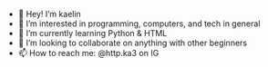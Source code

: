 - 👋 Hey! I’m kaelin
- 👀 I’m interested in programming, computers, and tech in general
- 🌱 I’m currently learning Python & HTML
- 💞️ I’m looking to collaborate on anything with other beginners
- 📫 How to reach me: @http.ka3 on IG 

<!---
kaelinhampton6/kaelinhampton6 is a ✨ special ✨ repository because its `README.md` (this file) appears on your GitHub profile.
You can click the Preview link to take a look at your changes.
--->
